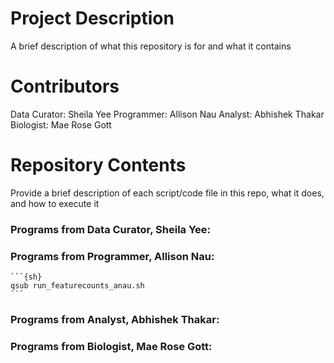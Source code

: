 # Project Description

A brief description of what this repository is for and what it contains

# Contributors

Data Curator: Sheila Yee
Programmer: Allison Nau
Analyst: Abhishek Thakar
Biologist: Mae Rose Gott

# Repository Contents

Provide a brief description of each script/code file in this repo, what it does, and how to execute it

### Programs from Data Curator, Sheila Yee:

### Programs from Programmer, Allison Nau:

    ```{sh} 
    qsub run_featurecounts_anau.sh
    ```

### Programs from Analyst, Abhishek Thakar:

### Programs from Biologist, Mae Rose Gott:
